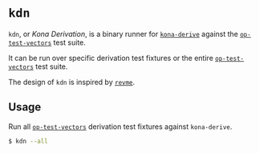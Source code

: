 # `kdn`

`kdn`, or _Kona Derivation_, is a binary runner for [`kona-derive`][kd] against
the [`op-test-vectors`][opt] test suite.

It can be run over specific derivation test fixtures or the entire [`op-test-vectors`][opt]
test suite.

The design of `kdn` is inspired by [`revme`][revme].

[kd]: ../../crates/derive
[opt]: https://github.com/ethereum-optimism/op-test-vectors
[revme]: https://github.com/bluealloy/revm/tree/main/bins/revme

## Usage

Run all [`op-test-vectors`][opt] derivation test fixtures against `kona-derive`.

```bash
$ kdn --all
```
